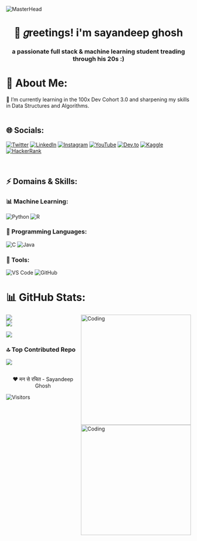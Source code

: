 ![MasterHead](https://user-images.githubusercontent.com/74038190/225813708-98b745f2-7d22-48cf-9150-083f1b00d6c9.gif)

<h1 align="center">🌱 𝑔reetings! i'm sayandeep ghosh</h1>
<h3 align="center">a passionate full stack & machine learning student treading through his 20s :)</h3>

# 💫 About Me:
🌱 I’m currently learning in the 100x Dev Cohort 3.0 and sharpening my skills in Data Structures and Algorithms.<br><br>

## 🌐 Socials:
[![Twitter](https://img.shields.io/badge/Twitter-%231DA1F2.svg?style=for-the-badge&logo=Twitter&logoColor=white)](https://twitter.com/glitchsayan)
[![LinkedIn](https://img.shields.io/badge/LinkedIn-%230077B5.svg?style=for-the-badge&logo=linkedin&logoColor=white)](https://www.linkedin.com/in/ghoshsayandeep/)
[![Instagram](https://img.shields.io/badge/Instagram-%23E4405F.svg?style=for-the-badge&logo=instagram&logoColor=white)](https://instagram.com/glitchsayan)
[![YouTube](https://img.shields.io/badge/YouTube-%23FF0000.svg?style=for-the-badge&logo=youtube&logoColor=white)](https://youtube.com/@glitchsayan)
[![Dev.to](https://img.shields.io/badge/Dev.to-%230A0A0A.svg?style=for-the-badge&logo=devdotto&logoColor=white)](https://dev.to/glitchsayan)
[![Kaggle](https://img.shields.io/badge/Kaggle-20BEFF?style=for-the-badge&logo=kaggle&logoColor=white)](https://www.kaggle.com/sayandeepkaggle)
[![HackerRank](https://img.shields.io/badge/HackerRank-%232EC866.svg?style=for-the-badge&logo=HackerRank&logoColor=white)](https://www.hackerrank.com/glitchsayan)


</br>

## ⚡ Domains & Skills:

### **📊 Machine Learning:**  
![Python](https://img.shields.io/badge/python-3670A0?style=flat&logo=python&logoColor=ffdd54)
![R](https://img.shields.io/badge/R-276DC3?style=flat&logo=r&logoColor=white)

### **🧠 Programming Languages:**  
![C](https://img.shields.io/badge/C-00599C?style=flat&logo=c&logoColor=white)
![Java](https://img.shields.io/badge/java-%23ED8B00.svg?style=flat&logo=java&logoColor=white)

### **🔧 Tools:**  
![VS Code](https://img.shields.io/badge/VSCode-%23007ACC.svg?style=flat&logo=visual-studio-code&logoColor=white)
![GitHub](https://img.shields.io/badge/github-%23121011.svg?style=flat&logo=github&logoColor=white)

# 📊 GitHub Stats:
<img align="right" alt="Coding" width="300" src="https://user-images.githubusercontent.com/74038190/212257465-7ce8d493-cac5-494e-982a-5a9deb852c4b.gif">

![](https://github-readme-stats.vercel.app/api?username=glitchsayan&theme=dark&hide_border=false&include_all_commits=true&count_private=true)<br/>
![](https://github-readme-streak-stats.herokuapp.com/?user=glitchsayan&theme=dark&hide_border=false)<br/>


<img align="right" alt="Coding" width="300" src="https://user-images.githubusercontent.com/74038190/212257468-1e9a91f1-b626-4baa-b15d-5c385dfa7ed2.gif">

![](https://github-readme-stats.vercel.app/api/top-langs/?username=glitchsayan&theme=dark&hide_border=false&include_all_commits=true&count_private=true&layout=compact)


### 🔝 Top Contributed Repo
![](https://github-contributor-stats.vercel.app/api?username=glitchsayan&limit=5&theme=dark&combine_all_yearly_contributions=true)
##
<p align="center">❤ मन से रचित - Sayandeep Ghosh</p> 

![Visitors](https://komarev.com/ghpvc/?username=glitchsayan&style=flat-square&color=blue)
